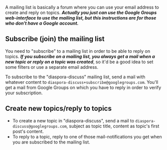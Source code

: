 A mailing list is basically a forum where you can use your email address to create and reply on topics. ***Actually you just can use the Google Groups web-interface to use the mailing list, but this instructions are for those who don't have a Google account.***

## Subscribe (join) the mailing list
You need to "subscribe" to a mailing list in order to be able to reply on topics. ***If you subscribe on a mailing list, you always get a mail when a new topic or reply on a topic was created***, so it'd be a good idea to set some filters or use a separate email address.

To subscribe to the "diaspora-discuss" mailing list, send a mail with whatever content to `diaspora-discuss+subscribe@googlegroups.com`. You'll get a mail from Google Groups on which you have to reply in order to verify your subscription.

## Create new topics/reply to topics
  - To create a new topic in "diaspora-discuss", send a mail to `diaspora-discuss@googlegroups.com`, subject as topic title, content as topic's first post's content.
  - To reply to a topic, reply to one of those mail-notifications you get when you are subscribed to the mailing list.